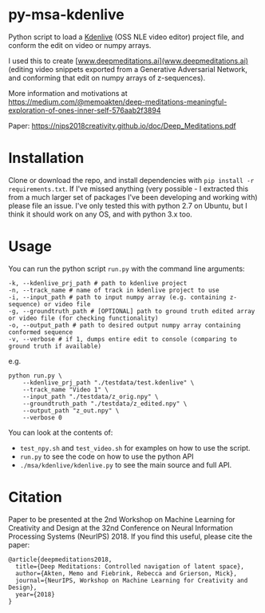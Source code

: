 # py-msa-kdenlive
Python script to load a [Kdenlive](https://kdenlive.org/en/) (OSS NLE video editor) project file, and conform the edit on video or numpy arrays.

I used this to create [www.deepmeditations.ai](www.deepmeditations.ai) (editing video snippets exported from a Generative Adversarial Network, and conforming that edit on numpy arrays of z-sequences).

More information and motivations at
https://medium.com/@memoakten/deep-meditations-meaningful-exploration-of-ones-inner-self-576aab2f3894

Paper:
https://nips2018creativity.github.io/doc/Deep_Meditations.pdf

# Installation
Clone or download the repo, and install dependencies with ```pip install -r requirements.txt```.
If I've missed anything (very possible - I extracted this from a much larger set of packages I've been developing and working with) please file an issue. I've only tested this with python 2.7 on Ubuntu, but I think it should work on any OS, and with python 3.x too.

# Usage
You can run the python script ```run.py``` with the command line arguments:

    -k, --kdenlive_prj_path # path to kdenlive project
    -n, --track_name # name of track in kdenlive project to use
    -i, --input_path # path to input numpy array (e.g. containing z-sequence) or video file
    -g, --groundtruth_path # [OPTIONAL] path to ground truth edited array or video file (for checking functionality)
    -o, --output_path # path to desired output numpy array containing conformed sequence
    -v, --verbose # if 1, dumps entire edit to console (comparing to ground truth if available)

e.g.

    python run.py \
        --kdenlive_prj_path "./testdata/test.kdenlive" \
        --track_name "Video 1" \
        --input_path "./testdata/z_orig.npy" \
        --groundtruth_path "./testdata/z_edited.npy" \
        --output_path "z_out.npy" \
        --verbose 0


You can look at the contents of:

* ```test_npy.sh``` and ```test_video.sh``` for examples on how to use the script.
* ```run.py``` to see the code on how to use the python API
* ```./msa/kdenlive/kdenlive.py``` to see the main source and full API.


# Citation
Paper to be presented at the 2nd Workshop on Machine Learning for Creativity and Design at the 32nd Conference on Neural Information Processing Systems (NeurIPS) 2018. If you find this useful, please cite the paper:

    @article{deepmeditations2018,
      title={Deep Meditations: Controlled navigation of latent space},
      author={Akten, Memo and Fiebrink, Rebecca and Grierson, Mick},
      journal={NeurIPS, Workshop on Machine Learning for Creativity and Design},
      year={2018}
    }
